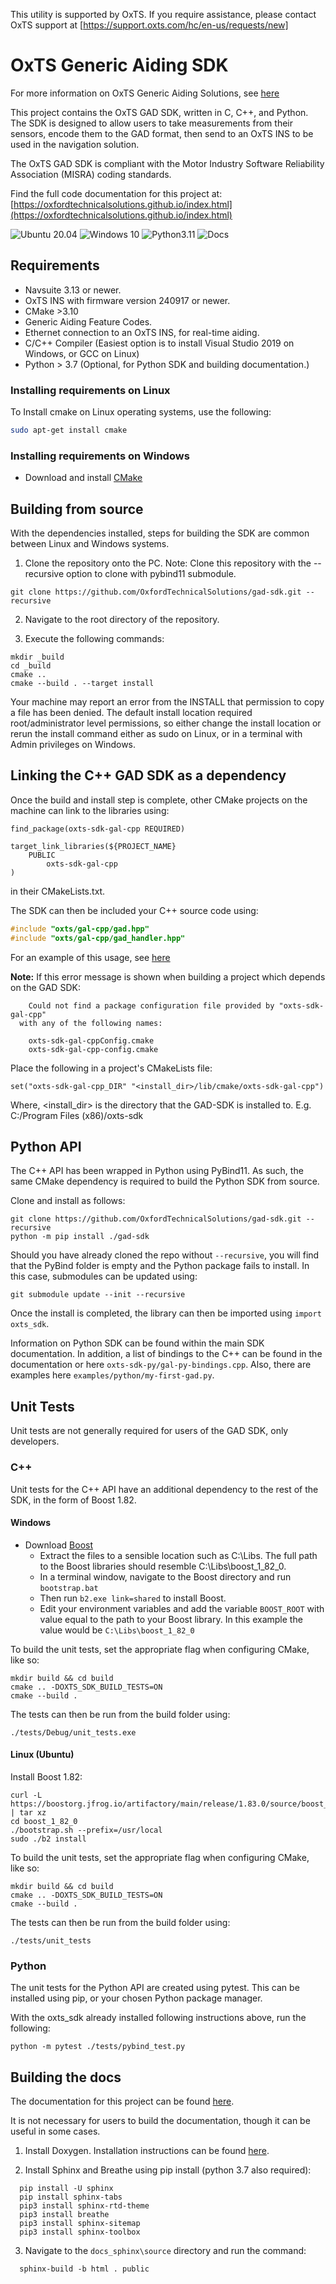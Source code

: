 This utility is supported by OxTS. If you require assistance, please contact 
OxTS support at [https://support.oxts.com/hc/en-us/requests/new]

# OxTS Generic Aiding SDK

For more information on OxTS Generic Aiding Solutions, see 
[here](https://www.oxts.com/what-is-generic-aiding/)

This project contains the OxTS GAD SDK, written in C, C++, and Python. The SDK 
is designed to allow users to take measurements from their sensors, encode them 
to the GAD format, then send to an OxTS INS to be used in the navigation 
solution.

The OxTS GAD SDK is compliant with the Motor Industry Software Reliability 
Association (MISRA) coding standards.

Find the full code documentation for this project at: 
[https://oxfordtechnicalsolutions.github.io/index.html](https://oxfordtechnicalsolutions.github.io/index.html)

![Ubuntu 20.04](https://github.com/OxfordTechnicalSolutions/gad-sdk/actions/workflows/cmake.yml/badge.svg?branch=main)
![Windows 10](https://github.com/OxfordTechnicalSolutions/gad-sdk/actions/workflows/msbuild.yml/badge.svg?branch=main)
![Python3.11](https://github.com/OxfordTechnicalSolutions/gad-sdk/actions/workflows/python.yml/badge.svg?branch=main)
![Docs](https://github.com/OxfordTechnicalSolutions/gad-sdk/actions/workflows/Build_docs.yml/badge.svg?branch=main)

## Requirements

- Navsuite 3.13 or newer.
- OxTS INS with firmware version 240917 or newer.
- CMake >3.10
- Generic Aiding Feature Codes.
- Ethernet connection to an OxTS INS, for real-time aiding.
- C/C++ Compiler (Easiest option is to install Visual Studio 2019 
on Windows, or GCC on Linux)
- Python > 3.7 (Optional, for Python SDK and building documentation.)

### Installing requirements on Linux

To Install cmake on Linux operating systems, use the following:

```bash
sudo apt-get install cmake
```

### Installing requirements on Windows 

- Download and install [CMake](https://cmake.org/download/)

## Building from source

With the dependencies installed, steps for building the SDK are common between 
Linux and Windows systems.

1. Clone the repository onto the PC. Note: Clone this repository with the 
--recursive option to clone with pybind11 submodule. 

```console
git clone https://github.com/OxfordTechnicalSolutions/gad-sdk.git --recursive
```

2. Navigate to the root directory of the repository.

3. Execute the following commands:

```console
mkdir _build
cd _build 
cmake ..
cmake --build . --target install
```

Your machine may report an error from the INSTALL that permission to copy a 
file has been denied. The default install location required root/administrator 
level permissions, so either change the install location or rerun the install 
command either as sudo on Linux, or in a terminal with Admin privileges on 
Windows.

## Linking the C++ GAD SDK as a dependency

Once the build and install step is complete, other CMake projects on the 
machine can link to the libraries using:

```
find_package(oxts-sdk-gal-cpp REQUIRED)

target_link_libraries(${PROJECT_NAME} 
    PUBLIC
        oxts-sdk-gal-cpp
)
```

in their CMakeLists.txt.
 
The SDK can then  be included your C++ source code using:

```c++
#include "oxts/gal-cpp/gad.hpp"
#include "oxts/gal-cpp/gad_handler.hpp"
```

 For an example of this usage, see [here](https://oxfordtechnicalsolutions.github.io/source/longform/my_first_gad.html)


**Note:** If this error message is shown when building a project which depends 
on the GAD SDK:

```
    Could not find a package configuration file provided by "oxts-sdk-gal-cpp"
  with any of the following names:

    oxts-sdk-gal-cppConfig.cmake
    oxts-sdk-gal-cpp-config.cmake
```

Place the following in a project's CMakeLists file:

```
set("oxts-sdk-gal-cpp_DIR" "<install_dir>/lib/cmake/oxts-sdk-gal-cpp")
```

Where, <install_dir> is the directory that the GAD-SDK is installed to. 
E.g. C:/Program Files (x86)/oxts-sdk 


## Python API

The C++ API has been wrapped in Python using PyBind11. As such, the same CMake 
dependency is required to build the Python SDK from source.

Clone and install as follows:

```console
git clone https://github.com/OxfordTechnicalSolutions/gad-sdk.git --recursive
python -m pip install ./gad-sdk 
```

Should you have already cloned the repo without `--recursive`, you will find 
that the PyBind folder is empty and the Python package fails to install. In 
this case, submodules can be updated using:

```console
git submodule update --init --recursive
```

Once the install is completed, the library can then be imported using 
`import oxts_sdk`.

Information on Python SDK can be found within the main SDK documentation. In 
addition, a list of bindings to the C++ can be found in the documentation or 
here `oxts-sdk-py/gal-py-bindings.cpp`. Also, there are examples here 
`examples/python/my-first-gad.py`.

## Unit Tests

Unit tests are not generally required for users of the GAD SDK, only 
developers. 

### C++

Unit tests for the C++ API have an additional dependency to the rest of the SDK,
in the form of Boost 1.82. 

#### Windows

- Download [Boost](https://www.boost.org/users/download/)
  - Extract the files to a sensible location such as C:\Libs. The full path to 
  the Boost libraries should resemble C:\Libs\boost_1_82_0.
  - In a terminal window, navigate to the Boost directory and run `bootstrap.bat` 
  - Then run `b2.exe link=shared` to install Boost.
  - Edit your environment variables and add the variable `BOOST_ROOT` with 
  value equal to the path to your Boost library. In this example the value 
  would be `C:\Libs\boost_1_82_0`

To build the unit tests, set the appropriate flag when configuring CMake, like 
so:

```console
mkdir build && cd build
cmake .. -DOXTS_SDK_BUILD_TESTS=ON
cmake --build .
```

The tests can then be run from the build folder using:

```console
./tests/Debug/unit_tests.exe
```

#### Linux (Ubuntu)

Install Boost 1.82:

```console
curl -L https://boostorg.jfrog.io/artifactory/main/release/1.83.0/source/boost_1_82_0.tar.gz | tar xz
cd boost_1_82_0
./bootstrap.sh --prefix=/usr/local
sudo ./b2 install
```

To build the unit tests, set the appropriate flag when configuring CMake, like 
so:

```console
mkdir build && cd build
cmake .. -DOXTS_SDK_BUILD_TESTS=ON
cmake --build .
```

The tests can then be run from the build folder using:

```console
./tests/unit_tests
```


### Python

The unit tests for the Python API are created using pytest. This can be 
installed using pip, or your chosen Python package manager.

With the oxts_sdk already installed following instructions above, run the 
following:

```console
python -m pytest ./tests/pybind_test.py 
```


## Building the docs

The documentation for this project can be found 
[here](https://oxfordtechnicalsolutions.github.io/index.html).

It is not necessary for users to build the documentation, though it can be 
useful in some cases.

1. Install Doxygen. Installation instructions can be found 
[here](https://www.doxygen.nl/manual/install.html).

2. Install Sphinx and Breathe using pip install (python 3.7 also required):

```console
  pip install -U sphinx
  pip install sphinx-tabs
  pip3 install sphinx-rtd-theme
  pip3 install breathe
  pip3 install sphinx-sitemap
  pip3 install sphinx-toolbox
```

3. Navigate to the `docs_sphinx\source` directory and run the command:

```console
  sphinx-build -b html . public
```
